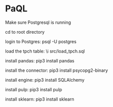 # PaQL

Make sure Postgresql is running

cd to root directory

login to Postgres: psql -U postgres

load the tpch table: \i src/load_tpch.sql

install pandas: pip3 install pandas

install the connector: pip3 install psycopg2-binary

install engine: pip3 install SQLAlchemy

install pulp: pip3 install pulp

install sklearn: pip3 install sklearn